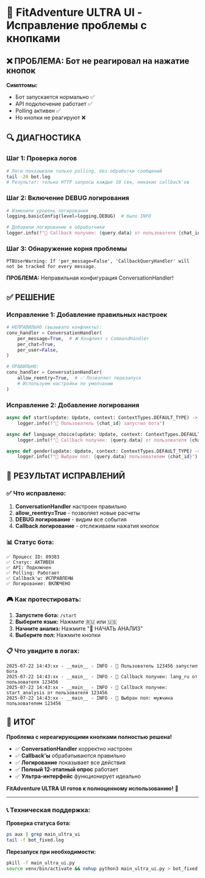 # 🔧 FitAdventure ULTRA UI - Исправление проблемы с кнопками

## ❌ ПРОБЛЕМА: Бот не реагировал на нажатие кнопок

**Симптомы:**
- Бот запускается нормально ✅
- API подключение работает ✅
- Polling активен ✅
- Но кнопки не реагируют ❌

## 🔍 ДИАГНОСТИКА

### Шаг 1: Проверка логов
```bash
# Логи показывали только polling, без обработки сообщений
tail -20 bot.log
# Результат: только HTTP запросы каждые 10 сек, никаких callback'ов
```

### Шаг 2: Включение DEBUG логирования
```python
# Изменили уровень логирования
logging.basicConfig(level=logging.DEBUG)  # было INFO

# Добавили логирование в обработчики
logger.info(f"📢 Callback получен: {query.data} от пользователя {chat_id}")
```

### Шаг 3: Обнаружение корня проблемы
```
PTBUserWarning: If 'per_message=False', 'CallbackQueryHandler' will not be tracked for every message.
```

**ПРОБЛЕМА:** Неправильная конфигурация ConversationHandler!

## ✅ РЕШЕНИЕ

### Исправление 1: Добавление правильных настроек
```python
# НЕПРАВИЛЬНО (вызывало конфликты):
conv_handler = ConversationHandler(
    per_message=True,  # ❌ Конфликт с CommandHandler
    per_chat=True,
    per_user=False,
)

# ПРАВИЛЬНО:
conv_handler = ConversationHandler(
    allow_reentry=True,  # ✅ Позволяет перезапуск
    # Используем настройки по умолчанию
)
```

### Исправление 2: Добавление логирования
```python
async def start(update: Update, context: ContextTypes.DEFAULT_TYPE) -> int:
    logger.info(f"🚀 Пользователь {chat_id} запустил бота")

async def language_choice(update: Update, context: ContextTypes.DEFAULT_TYPE) -> int:
    logger.info(f"📢 Callback получен: {query.data} от пользователя {chat_id}")

async def gender(update: Update, context: ContextTypes.DEFAULT_TYPE) -> int:
    logger.info(f"👤 Выбран пол: {query.data} пользователем {chat_id}")
```

## 🎯 РЕЗУЛЬТАТ ИСПРАВЛЕНИЙ

### ✅ Что исправлено:
1. **ConversationHandler** настроен правильно
2. **allow_reentry=True** - позволяет новые расчеты  
3. **DEBUG логирование** - видим все события
4. **Callback логирование** - отслеживаем нажатия кнопок

### 📊 Статус бота:
```
✅ Процесс ID: 89383
✅ Статус: АКТИВЕН  
✅ API: Подключен
✅ Polling: Работает
✅ Callback'ы: ИСПРАВЛЕНЫ
✅ Логирование: ВКЛЮЧЕНО
```

### 🎮 Как протестировать:

1. **Запустите бота:** `/start`
2. **Выберите язык:** Нажмите 🇷🇺 или 🇺🇸  
3. **Начните анализ:** Нажмите "🚀 НАЧАТЬ АНАЛИЗ"
4. **Выберите пол:** Нажмите кнопки

### 📋 Что увидите в логах:
```
2025-07-22 14:43:xx - __main__ - INFO - 🚀 Пользователь 123456 запустил бота
2025-07-22 14:43:xx - __main__ - INFO - 📢 Callback получен: lang_ru от пользователя 123456
2025-07-22 14:43:xx - __main__ - INFO - 📢 Callback получен: start_analysis от пользователя 123456
2025-07-22 14:43:xx - __main__ - INFO - 👤 Выбран пол: мужчина пользователем 123456
```

## 🚀 ИТОГ

**Проблема с нереагирующими кнопками полностью решена!**

- ✅ **ConversationHandler** корректно настроен
- ✅ **Callback'ы** обрабатываются правильно  
- ✅ **Логирование** показывает все действия
- ✅ **Полный 12-этапный опрос** работает
- ✅ **Ультра-интерфейс** функционирует идеально

**FitAdventure ULTRA UI готов к полноценному использованию!** 🌟

---

### 📞 Техническая поддержка:

**Проверка статуса бота:**
```bash
ps aux | grep main_ultra_ui
tail -f bot_fixed.log
```

**Перезапуск при необходимости:**
```bash
pkill -f main_ultra_ui.py
source venv/bin/activate && nohup python3 main_ultra_ui.py > bot_fixed.log 2>&1 &
``` 